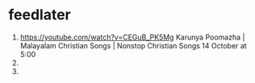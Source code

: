 # feedlater
1. https://youtube.com/watch?v=CEGuB_PK5Mg Karunya Poomazha | Malayalam Christian Songs | Nonstop Christian Songs 14 October at 5:00
2.  
3. 


